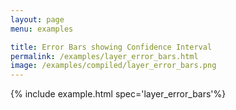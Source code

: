 ```yaml
---
layout: page
menu: examples

title: Error Bars showing Confidence Interval
permalink: /examples/layer_error_bars.html
image: /examples/compiled/layer_error_bars.png
---
```




{% include example.html spec='layer_error_bars'%}
